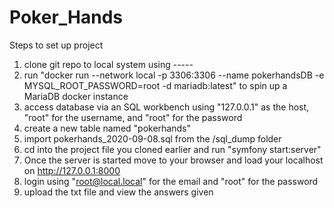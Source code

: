 # Poker_Hands

Steps to set up project

1.  clone git repo to local system using -----
2.  run "docker run --network local -p 3306:3306 --name pokerhandsDB -e MYSQL_ROOT_PASSWORD=root -d mariadb:latest" to spin up a MariaDB docker instance
3.  access database via an SQL workbench using "127.0.0.1" as the host, "root" for the username, and "root" for the password
4.  create a new table named "pokerhands"
5.  import pokerhands_2020-09-08.sql from the /sql_dump folder
6.  cd into the project file you cloned earlier and run "symfony start:server"
7.  Once the server is started move to your browser and load your localhost on http://127.0.0.1:8000
8.  login using "root@local.local" for the email and "root" for the password
9.  upload the txt file and view the answers given
